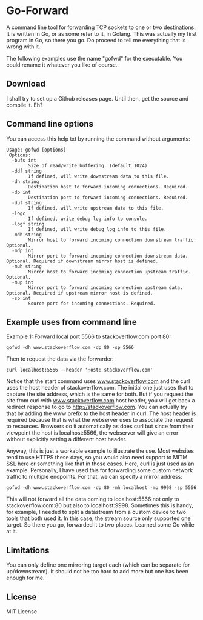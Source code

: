 Go-Forward
==========

A command line tool for forwarding TCP sockets to one or two destinations.
It is written in Go, or as some refer to it, in Golang.
This was actually my first program in Go, so there you go. 
Do proceed to tell me everything that is wrong with it.

The following examples use the name "gofwd" for the executable.
You could rename it whatever you like of course..

Download
--------

I shall try to set up a Github releases page. Until then, get the source and compile it. Eh?

Command line options
--------------------

You can access this help txt by running the command without arguments:

```shell
Usage: gofwd [options]
 Options:
  -bufs int
    	Size of read/write buffering. (default 1024)
  -ddf string
    	If defined, will write downstream data to this file.
  -dh string
    	Destination host to forward incoming connections. Required.
  -dp int
    	Destination port to forward incoming connections. Required.
  -duf string
    	If defined, will write upstream data to this file.
  -logc
    	If defined, write debug log info to console.
  -logf string
    	If defined, will write debug log info to this file.
  -mdh string
    	Mirror host to forward incoming connection downstream traffic. Optional.
  -mdp int
    	Mirror port to forward incoming connection downstream data. Optional. Required if downstream mirror host is defined.
  -muh string
    	Mirror host to forward incoming connection upstream traffic. Optional.
  -mup int
    	Mirror port to forward incoming connection upstream data. Optional. Required if upstream mirror host is defined.
  -sp int
    	Source port for incoming connections. Required.
```

Example uses from command line
------------------------------

Example 1: Forward local port 5566 to stackoverflow.com port 80:

```shell
gofwd -dh www.stackoverflow.com -dp 80 -sp 5566
```

Then to request the data via the forwarder:

```shell
curl localhost:5566 --header 'Host: stackoverflow.com'
```

Notice that the start command uses www.stackoverflow.com and the curl uses the host header of stackoverflow.com.
The initial one just uses that to capture the site address, which is the same for both.
But if you request the site from curl with www.stackoverflow.com host header, you will get back a redirect response
to go to http://stackoverflow.com. 
You can actually try that by adding the www prefix to the host header in curl.
The host header is required because that is what the webserver uses to associate the request to resources.
Browsers do it automatically as does curl but since from their viewpoint the host is localhost:5566, the webserver
will give an error without explicitly setting a different host header.

Anyway, this is just a workable example to illustrate the use.
Most websites tend to use HTTPS these days, so you would also need support to MITM SSL here or something like that in those cases.
Here, curl is just used as an example.
Personally, I have used this for forwarding some custom network traffic to multiple endpoints.
For that, we can specify a mirror address:

```shell
gofwd -dh www.stackoverflow.com -dp 80 -mh localhost -mp 9998 -sp 5566
```

This will not forward all the data coming to localhost:5566 not only to stackoverflow.com:80 but also to localhost:9998.
Sometimes this is handy, for example, I needed to split a datastream from a custom device to two tools that both used it.
In this case, the stream source only supported one target. So there you go, forwarded it to two places.
Learned some Go while at it.

Limitations
-----------

You can only define one mirroring target each (which can be separate for up/downstream). 
It should not be too hard to add more but one has been enough for me.

License
-------

MIT License

